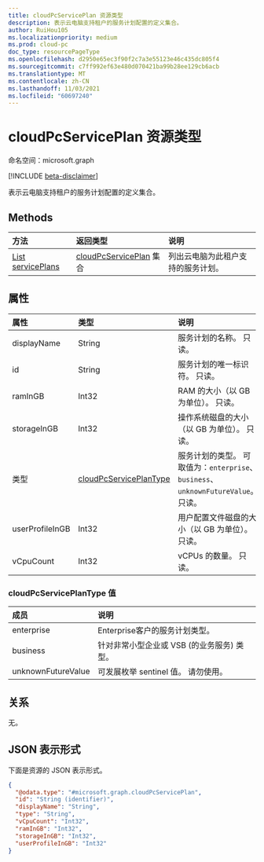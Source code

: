 ```yaml
---
title: cloudPcServicePlan 资源类型
description: 表示云电脑支持租户的服务计划配置的定义集合。
author: RuiHou105
ms.localizationpriority: medium
ms.prod: cloud-pc
doc_type: resourcePageType
ms.openlocfilehash: d2950e65ec3f90f2c7a3e55123e46c435dc805f4
ms.sourcegitcommit: c7ff992ef63e480d070421ba99b28ee129cb6acb
ms.translationtype: MT
ms.contentlocale: zh-CN
ms.lasthandoff: 11/03/2021
ms.locfileid: "60697240"
---
```

# <a name="cloudpcserviceplan-resource-type"></a>cloudPcServicePlan 资源类型

命名空间：microsoft.graph

[!INCLUDE [beta-disclaimer](../../includes/beta-disclaimer.md)]

表示云电脑支持租户的服务计划配置的定义集合。

## <a name="methods"></a>Methods

|方法|返回类型|说明|
|:---|:---|:---|
|[List servicePlans](../api/virtualendpoint-list-serviceplans.md)|[cloudPcServicePlan](../resources/cloudpcserviceplan.md) 集合|列出云电脑为此租户支持的服务计划。|

## <a name="properties"></a>属性

|属性|类型|说明|
|:---|:---|:---|
|displayName|String|服务计划的名称。 只读。|
|id|String|服务计划的唯一标识符。 只读。|
|ramInGB|Int32|RAM 的大小（以 GB 为单位）。 只读。|
|storageInGB|Int32|操作系统磁盘的大小（以 GB 为单位）。 只读。|
|类型|[cloudPcServicePlanType](#cloudpcserviceplantype-values)|服务计划的类型。 可取值为：`enterprise`、`business`、`unknownFutureValue`。 只读。|
|userProfileInGB|Int32|用户配置文件磁盘的大小（以 GB 为单位）。 只读。|
|vCpuCount|Int32|vCPUs 的数量。 只读。|

### <a name="cloudpcserviceplantype-values"></a>cloudPcServicePlanType 值

|成员|说明|
|:---|:---|
|enterprise|Enterprise客户的服务计划类型。|
|business|针对非常小型企业或 VSB (的业务服务) 类型。|
|unknownFutureValue|可发展枚举 sentinel 值。 请勿使用。|

## <a name="relationships"></a>关系

无。

## <a name="json-representation"></a>JSON 表示形式

下面是资源的 JSON 表示形式。
<!-- {
  "blockType": "resource",
  "keyProperty": "id",
  "@odata.type": "microsoft.graph.cloudPcServicePlan",
  "baseType": "microsoft.graph.entity",
  "openType": false
}
-->

``` json
{
  "@odata.type": "#microsoft.graph.cloudPcServicePlan",
  "id": "String (identifier)",
  "displayName": "String",
  "type": "String",
  "vCpuCount": "Int32",
  "ramInGB": "Int32",
  "storageInGB": "Int32",
  "userProfileInGB": "Int32"
}
```
